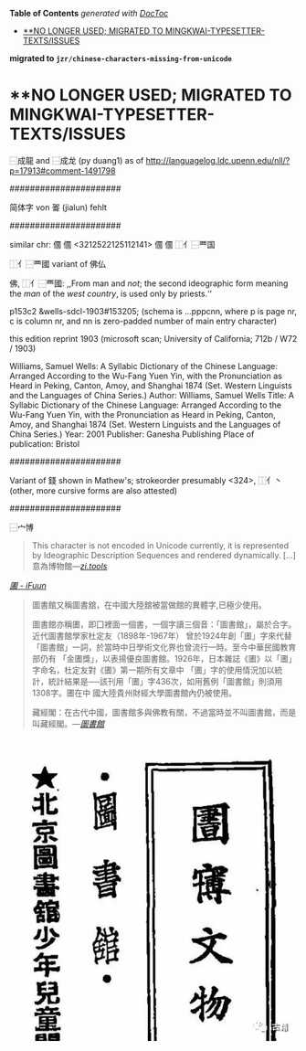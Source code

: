 <!-- START doctoc generated TOC please keep comment here to allow auto update -->
<!-- DON'T EDIT THIS SECTION, INSTEAD RE-RUN doctoc TO UPDATE -->
**Table of Contents**  *generated with [DocToc](https://github.com/thlorenz/doctoc)*

- [**NO LONGER USED; MIGRATED TO MINGKWAI-TYPESETTER-TEXTS/ISSUES](#no-longer-used-migrated-to-mingkwai-typesetter-textsissues)

<!-- END doctoc generated TOC please keep comment here to allow auto update -->


**migrated to `jzr/chinese-characters-missing-from-unicode`**

# **NO LONGER USED; MIGRATED TO MINGKWAI-TYPESETTER-TEXTS/ISSUES ###


⿱成龍 and ⿱成龙 (py duang1) as of http://languagelog.ldc.upenn.edu/nll/?p=17913#comment-1491798



######################


简体字 von 嗧 (jialun) fehlt


######################

similar chr:
&#x203f9;	𠏹	<3212522125112141>
&#x203f9;	𠏹	⿰亻⿱覀国

⿰亻⿱覀國
variant of 佛仏

佛, ⿰亻⿱覀國: ,,From man and <i>not</i>; the second
ideographic form meaning the <i>man</i> of the <i>west country</i>, is used
only by priests.‘‘

p153c2
&wells-sdcl-1903#153205;
(schema is ...pppcnn, where p is page nr, c is column nr, and nn is zero-padded number of main entry character)

this edition reprint 1903 (microsoft scan; University of California; 712b / W72 / 1903)

Williams, Samuel Wells: A Syllabic Dictionary of the Chinese Language: Arranged According to the Wu-Fang Yuen Yin, with the Pronunciation as Heard in Peking, Canton, Amoy, and Shanghai 1874 (Set. Western Linguists and the Languages of China Series.)
Author: Williams, Samuel Wells
Title: A Syllabic Dictionary of the Chinese Language: Arranged According to the Wu-Fang Yuen Yin, with the Pronunciation as Heard in Peking, Canton, Amoy, and Shanghai 1874 (Set. Western Linguists and the Languages of China Series.)
Year: 2001
Publisher: Ganesha Publishing
Place of publication: Bristol

######################


Variant of 錢 shown in Mathew's; strokeorder presumably <324>, ⿰亻丶 (other,
more cursive forms are also attested)


######################

⿱宀博

> This character is not encoded in Unicode currently, it is represented by Ideographic Description Sequences
> and rendered dynamically. [...]
> 意為博物館—[*zi.tools*](https://zi.tools/zi/%E2%BF%B1%E5%AE%80%E5%8D%9A?secondary=ids&seq=%E2%BF%B1%E5%AE%80%E5%8D%9A)

[*圕 - iFuun*](http://www.ifuun.com/a2019063019876941/)

> 圖書館又稱圖書舘，在中國大陸舘被當做館的異體字,已極少使用。
>
> 圖書館亦稱圕，即囗裡面一個書，一個字讀三個音：「圖書館」，屬於合字。近代圖書館學家杜定友（1898年-1967年）
> 曾於1924年創「圕」字來代替「圖書館」一詞，於當時中日學術文化界也曾流行一時。至今中華民國教育部仍有
> 「金圕獎」，以表揚優良圖書館。1926年，日本雜誌《圕》以「圕」字命名，杜定友對《圕》第一期所有文章中
>「圕」字的使用情況加以統計，統計結果是──該刊用「圕」字436次，如用舊例「圖書館」則須用1308字。圕在中
> 國大陸貴州財經大學圖書館內仍被使用。
>
> 藏經閣：在古代中國，圖書館多與佛教有關，不過當時並不叫圖書館，而是叫藏經閣。—[*圖書館*](https://zh.wikipedia.org/zh-tw/图书馆)


![*图书馆博物馆文物*](./图书馆博物馆文物-641.jpeg)





